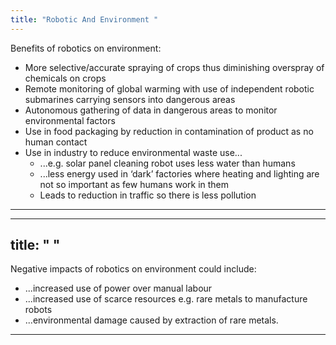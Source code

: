 ```yaml
---
title: "Robotic And Environment "
--- 
```

Benefits of robotics on environment:
- More selective/accurate spraying of crops thus diminishing overspray of chemicals on crops
- Remote monitoring of global warming with use of independent robotic submarines carrying sensors into dangerous areas
- Autonomous gathering of data in dangerous areas to monitor environmental factors
- Use in food packaging by reduction in contamination of product as no human contact
- Use in industry to reduce environmental waste use...
	- ...e.g. solar panel cleaning robot uses less water than humans
	- ...less energy used in ‘dark’ factories where heating and lighting are not so important as few humans work in them
	- Leads to reduction in traffic so there is less pollution

---
---
title: " "
--- 
Negative impacts of robotics on environment could include:

- ...increased use of power over manual labour
- ...increased use of scarce resources e.g. rare metals to manufacture robots
- ...environmental damage caused by extraction of rare metals.

---